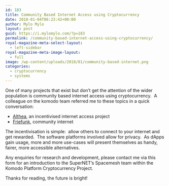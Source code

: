 ```yaml
---
id: 183
title: Community Based Internet Access using Cryptocurrency
date: 2018-01-04T06:23:42+00:00
author: Mylo Mylo
layout: post
guid: https://i.mylomylo.com/?p=183
permalink: /community-based-internet-access-using-cryptocurrency/
royal-magazine-meta-select-layout:
  - left-sidebar
royal-magazine-meta-image-layout:
  - full
image: /wp-content/uploads/2018/01/community-based-internet.png
categories:
  - cryptocurrency
  - systems
---
```

One of many projects that exist but don&#8217;t get the attention of the wider population is community based internet access using cryptocurrency.  A colleague on the komodo team referred me to these topics in a quick conversation:

  * [Althea](http://altheamesh.com/), an incentivised internet access project
  * [Friefunk](https://freifunk.net/en/how-to-join/find-your-nearest-community/), community internet

The incentivisation is simple:  allow others to connect to your internet and get rewarded.  The software platforms involved allow for privacy.  As dApps gain usage, more and more use-cases will present themselves as handy, fairer, more accessible alternatives.

Any enquiries for research and development, please contact me via this form for an introduction to the SuperNET&#8217;s Spacemesh team within the Komodo Platform Cryptocurrency Project.

<div role="form" class="wpcf7" id="wpcf7-f203-o1" lang="en-US" dir="ltr">
  <div class="screen-reader-response">
  </div>
</div>

Thanks for reading, the future is bright!